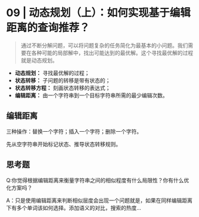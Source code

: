 # 09 | 动态规划（上）：如何实现基于编辑距离的查询推荐？

> 通过不断分解问题，可以将问题复杂的任务简化为最基本的小问题。我们需要在各种可能的局部解中，找出可能达到的最优解。这个寻找最优解的过程就是动态规划。

- **动态规划：** 寻找最优解的过程；
- **状态转移：** 子问题的转移是带有状态的；
- **状态转移方程：** 刻画状态转移的表达式；
- **编辑距离：** 由一个字符串到一个目标字符串所需的最少编辑次数。  

## 编辑距离

三种操作：替换一个字符；插入一个字符；删除一个字符。

先从空字符串开始标记状态、推导状态转移规则。

## 思考题

Q:你觉得根据编辑距离来衡量字符串之间的相似程度有什么局限性？你有什么优化方案吗？

A：只是使用编辑距离来判断相似层度会出现一个问题就是，如果在同样编辑距离下有多个单词该如何选择。添加语义的对比，搜索的热度... 

